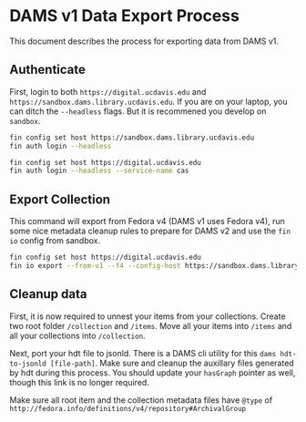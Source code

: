# DAMS v1 Data Export Process

This document describes the process for exporting data from DAMS v1.

## Authenticate

First, login to both `https://digital.ucdavis.edu` and `https://sandbox.dams.library.ucdavis.edu`.  If you are on your laptop, you can ditch the `--headless` flags.  But it is recommened you develop on `sandbox`.

```bash
fin config set host https://sandbox.dams.library.ucdavis.edu
fin auth login --headless

fin config set host https://digital.ucdavis.edu
fin auth login --headless --service-name cas
```

## Export Collection

This command will export from Fedora v4 (DAMS v1 uses Fedora v4), run some nice metadata cleanup rules to prepare for DAMS v2 and use the `fin io` config from sandbox.

```bash
fin config set host https://digital.ucdavis.edu
fin io export --from-v1 --f4 --config-host https://sandbox.dams.library.ucdavis.edu /collection/[collection-name] .
```

## Cleanup data

First, it is now required to unnest your items from your collections.  Create two root folder `/collection` and `/items`.  Move all your items into `/items` and all your collections into `/collection`.

Next, port your hdt file to jsonld.  There is a DAMS cli utility for this `dams hdt-to-jsonld [file-path]`. Make sure and cleanup the auxillary files generated by hdt during this process.  You should update your `hasGraph` pointer as well, though this link is no longer required.

Make sure all root item and the collection metadata files have `@type` of `http://fedora.info/definitions/v4/repository#ArchivalGroup`